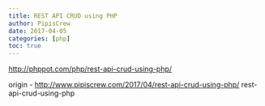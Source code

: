 ```yaml
---
title: REST API CRUD using PHP
author: PipisCrew
date: 2017-04-05
categories: [php]
toc: true
---
```


http://phppot.com/php/rest-api-crud-using-php/

origin - http://www.pipiscrew.com/2017/04/rest-api-crud-using-php/ rest-api-crud-using-php
